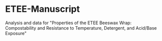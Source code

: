 # ETEE-Manuscript
 Analysis and data for "Properties of the ETEE Beeswax Wrap: Compostability and Resistance to Temperature, Detergent, and Acid/Base Exposure"
